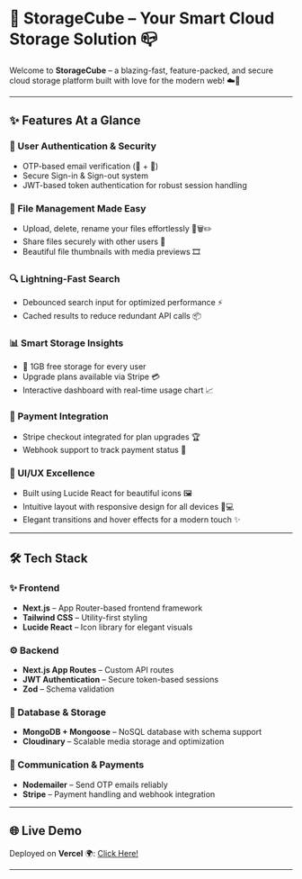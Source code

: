 # 🚀 StorageCube – Your Smart Cloud Storage Solution 📪

Welcome to **StorageCube** – a blazing-fast, feature-packed, and secure cloud storage platform built with love for the modern web! ☁️💙

---

## ✨ Features At a Glance

### 🔐 User Authentication & Security

* OTP-based email verification (📧 + 🔢)
* Secure Sign-in & Sign-out system
* JWT-based token authentication for robust session handling

### 📁 File Management Made Easy

* Upload, delete, rename your files effortlessly 📄🗑️✏️
* Share files securely with other users 🔗
* Beautiful file thumbnails with media previews 🎞️

### 🔍 Lightning-Fast Search

* Debounced search input for optimized performance ⚡
* Cached results to reduce redundant API calls 📦

### 📊 Smart Storage Insights

* 📠 1GB free storage for every user
* Upgrade plans available via Stripe 💳
* Interactive dashboard with real-time usage chart 📈

### 💸 Payment Integration

* Stripe checkout integrated for plan upgrades 🏆
* Webhook support to track payment status 🔁

### 💅 UI/UX Excellence

* Built using Lucide React for beautiful icons 🖼️
* Intuitive layout with responsive design for all devices 📱💻
* Elegant transitions and hover effects for a modern touch ✨

---

## 🛠️ Tech Stack

### ✨ Frontend

* **Next.js** – App Router-based frontend framework
* **Tailwind CSS** – Utility-first styling
* **Lucide React** – Icon library for elegant visuals

### ⚙️ Backend

* **Next.js App Routes** – Custom API routes
* **JWT Authentication** – Secure token-based sessions
* **Zod** – Schema validation

### 📂 Database & Storage

* **MongoDB + Mongoose** – NoSQL database with schema support
* **Cloudinary** – Scalable media storage and optimization

### 📧 Communication & Payments

* **Nodemailer** – Send OTP emails reliably
* **Stripe** – Payment handling and webhook integration

---


## 🌐 Live Demo

Deployed on **Vercel** 🌍: [Click Here!](https://storagecube.vercel.app)

---

